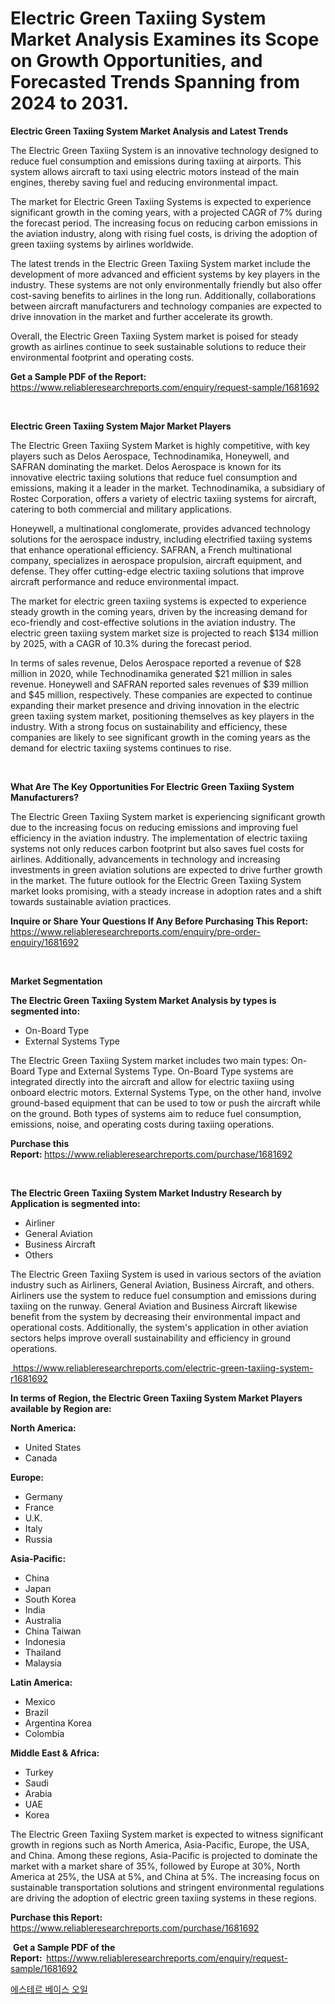 <p><h1>Electric Green Taxiing System Market Analysis Examines its Scope on Growth Opportunities, and Forecasted Trends Spanning from 2024 to 2031.</h1></p><p><strong>Electric Green Taxiing System Market Analysis and Latest Trends</strong></p>
<p><p>The Electric Green Taxiing System is an innovative technology designed to reduce fuel consumption and emissions during taxiing at airports. This system allows aircraft to taxi using electric motors instead of the main engines, thereby saving fuel and reducing environmental impact. </p><p>The market for Electric Green Taxiing Systems is expected to experience significant growth in the coming years, with a projected CAGR of 7% during the forecast period. The increasing focus on reducing carbon emissions in the aviation industry, along with rising fuel costs, is driving the adoption of green taxiing systems by airlines worldwide. </p><p>The latest trends in the Electric Green Taxiing System market include the development of more advanced and efficient systems by key players in the industry. These systems are not only environmentally friendly but also offer cost-saving benefits to airlines in the long run. Additionally, collaborations between aircraft manufacturers and technology companies are expected to drive innovation in the market and further accelerate its growth. </p><p>Overall, the Electric Green Taxiing System market is poised for steady growth as airlines continue to seek sustainable solutions to reduce their environmental footprint and operating costs.</p></p>
<p><strong>Get a Sample PDF of the Report:&nbsp;</strong> <a href="https://www.reliableresearchreports.com/enquiry/request-sample/1681692">https://www.reliableresearchreports.com/enquiry/request-sample/1681692</a></p>
<p>&nbsp;</p>
<p><strong>Electric Green Taxiing System Major Market Players</strong></p>
<p><p>The Electric Green Taxiing System Market is highly competitive, with key players such as Delos Aerospace, Technodinamika, Honeywell, and SAFRAN dominating the market. Delos Aerospace is known for its innovative electric taxiing solutions that reduce fuel consumption and emissions, making it a leader in the market. Technodinamika, a subsidiary of Rostec Corporation, offers a variety of electric taxiing systems for aircraft, catering to both commercial and military applications.</p><p>Honeywell, a multinational conglomerate, provides advanced technology solutions for the aerospace industry, including electrified taxiing systems that enhance operational efficiency. SAFRAN, a French multinational company, specializes in aerospace propulsion, aircraft equipment, and defense. They offer cutting-edge electric taxiing solutions that improve aircraft performance and reduce environmental impact.</p><p>The market for electric green taxiing systems is expected to experience steady growth in the coming years, driven by the increasing demand for eco-friendly and cost-effective solutions in the aviation industry. The electric green taxiing system market size is projected to reach $134 million by 2025, with a CAGR of 10.3% during the forecast period.</p><p>In terms of sales revenue, Delos Aerospace reported a revenue of $28 million in 2020, while Technodinamika generated $21 million in sales revenue. Honeywell and SAFRAN reported sales revenues of $39 million and $45 million, respectively. These companies are expected to continue expanding their market presence and driving innovation in the electric green taxiing system market, positioning themselves as key players in the industry. With a strong focus on sustainability and efficiency, these companies are likely to see significant growth in the coming years as the demand for electric taxiing systems continues to rise.</p></p>
<p>&nbsp;</p>
<p><strong>What Are The Key Opportunities For Electric Green Taxiing System Manufacturers?</strong></p>
<p><p>The Electric Green Taxiing System market is experiencing significant growth due to the increasing focus on reducing emissions and improving fuel efficiency in the aviation industry. The implementation of electric taxiing systems not only reduces carbon footprint but also saves fuel costs for airlines. Additionally, advancements in technology and increasing investments in green aviation solutions are expected to drive further growth in the market. The future outlook for the Electric Green Taxiing System market looks promising, with a steady increase in adoption rates and a shift towards sustainable aviation practices.</p></p>
<p><strong>Inquire or Share Your Questions If Any Before Purchasing This Report:</strong> <a href="https://www.reliableresearchreports.com/enquiry/pre-order-enquiry/1681692">https://www.reliableresearchreports.com/enquiry/pre-order-enquiry/1681692</a></p>
<p>&nbsp;</p>
<p><strong>Market Segmentation</strong></p>
<p><strong>The Electric Green Taxiing System Market Analysis by types is segmented into:</strong></p>
<p><ul><li>On-Board Type</li><li>External Systems Type</li></ul></p>
<p><p>The Electric Green Taxiing System market includes two main types: On-Board Type and External Systems Type. On-Board Type systems are integrated directly into the aircraft and allow for electric taxiing using onboard electric motors. External Systems Type, on the other hand, involve ground-based equipment that can be used to tow or push the aircraft while on the ground. Both types of systems aim to reduce fuel consumption, emissions, noise, and operating costs during taxiing operations.</p></p>
<p><strong>Purchase this Report:&nbsp;</strong><a href="https://www.reliableresearchreports.com/purchase/1681692">https://www.reliableresearchreports.com/purchase/1681692</a></p>
<p>&nbsp;</p>
<p><strong>The Electric Green Taxiing System Market Industry Research by Application is segmented into:</strong></p>
<p><ul><li>Airliner</li><li>General Aviation</li><li>Business Aircraft</li><li>Others</li></ul></p>
<p><p>The Electric Green Taxiing System is used in various sectors of the aviation industry such as Airliners, General Aviation, Business Aircraft, and others. Airliners use the system to reduce fuel consumption and emissions during taxiing on the runway. General Aviation and Business Aircraft likewise benefit from the system by decreasing their environmental impact and operational costs. Additionally, the system's application in other aviation sectors helps improve overall sustainability and efficiency in ground operations.</p></p>
<p><a href="https://www.reliableresearchreports.com/electric-green-taxiing-system-r1681692">&nbsp;https://www.reliableresearchreports.com/electric-green-taxiing-system-r1681692</a></p>
<p><strong>In terms of Region, the Electric Green Taxiing System Market Players available by Region are:</strong></p>
<p>
    <p> <strong> North America: </strong>
        <ul>
            <li>United States</li>
            <li>Canada</li>
        </ul>
        </p> 
    <p> <strong> Europe: </strong>
        <ul>
            <li>Germany</li>
            <li>France</li>
            <li>U.K.</li>
            <li>Italy</li>
            <li>Russia</li>
        </ul>
        </p> 
    <p> <strong> Asia-Pacific: </strong>
        <ul>
            <li>China</li>
            <li>Japan</li>
            <li>South Korea</li>
            <li>India</li>
            <li>Australia</li>
            <li>China Taiwan</li>
            <li>Indonesia</li>
            <li>Thailand</li>
            <li>Malaysia</li>
        </ul>
        </p> 
    <p> <strong> Latin America: </strong>
        <ul>
            <li>Mexico</li>
            <li>Brazil</li>
            <li>Argentina Korea</li>
            <li>Colombia</li>
        </ul>
        </p> 
    <p> <strong> Middle East & Africa: </strong>
        <ul>
            <li>Turkey</li>
            <li>Saudi</li>
            <li>Arabia</li>
            <li>UAE</li>
            <li>Korea</li>
        </ul>
    </p>
    </p>
<p><p>The Electric Green Taxiing System market is expected to witness significant growth in regions such as North America, Asia-Pacific, Europe, the USA, and China. Among these regions, Asia-Pacific is projected to dominate the market with a market share of 35%, followed by Europe at 30%, North America at 25%, the USA at 5%, and China at 5%. The increasing focus on sustainable transportation solutions and stringent environmental regulations are driving the adoption of electric green taxiing systems in these regions.</p></p>
<p><strong>Purchase this Report: </strong><a href="https://www.reliableresearchreports.com/purchase/1681692">https://www.reliableresearchreports.com/purchase/1681692</a></p>
<p>&nbsp;<strong>Get a Sample PDF of the Report:&nbsp;&nbsp;</strong><a href="https://www.reliableresearchreports.com/enquiry/request-sample/1681692">https://www.reliableresearchreports.com/enquiry/request-sample/1681692</a></p>
<p><strong></strong></p>
<p><p><a href="https://github.com/HarrisonKitto2022/Market-Research-Report-List-1/blob/main/762948492086.md">에스테르 베이스 오일</a></p></p>